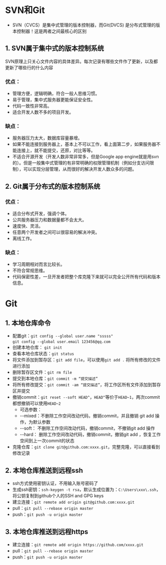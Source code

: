 # SVN和Git
- SVN（CVCS）是集中式管理的版本控制器，而Git(DVCS) 是分布式管理的版本控制器！这是两者之间最核心的区别
## 1. SVN属于集中式的版本控制系统

SVN原理上只关心文件内容的具体差异。每次记录有哪些文件作了更新，以及都更新了哪些行的什么内容
### 优点：
- 管理方便，逻辑明确，符合一般人思维习惯。
- 易于管理，集中式服务器更能保证安全性。
- 代码一致性非常高。
- 适合开发人数不多的项目开发。

### 缺点：
- 服务器压力太大，数据库容量暴增。
- 如果不能连接到服务器上，基本上不可以工作，看上面第二步，如果服务器不能连接上，就不能提交，还原，对比等等。
- 不适合开源开发（开发人数非常非常多，但是Google app engine就是用svn的）。但是一般集中式管理的有非常明确的权限管理机制（例如分支访问限制），可以实现分层管理，从而很好的解决开发人数众多的问题。

## 2. Git属于分布式的版本控制系统
### 优点：
- 适合分布式开发，强调个体。
- 公共服务器压力和数据量都不会太大。
- 速度快、灵活。
- 任意两个开发者之间可以很容易的解决冲突。
- 离线工作。
### 缺点：
- 学习周期相对而言比较长。
- 不符合常规思维。
- 代码保密性差，一旦开发者把整个库克隆下来就可以完全公开所有代码和版本信息。


# Git

## 1. 本地仓库命令
- 配置git：`git config --global user.name "sssss"`  
`git config --global user.email 123456@qq.com` 
- 创建本地仓库： `git init`
- 查看本地仓库状态：`git status`
- 将文件添加到暂存区：`git add file`，可以使用`git add .` 将所有修改的文件进行添加
- 删除暂存区文件：`git rm file`
- 提交到本地仓库：`git commit -m “提交描述”`
- 将所有修改提交：`git commit -am “提交描述”`，将工作区所有文件添加到暂存区并提交
- 撤销commit：`git reset --soft HEAD^`，`HEAD^`等价于`HEAD~1`，两次commit都想撤销可以使用`HEAD~2`
  - 可选参数：
  - --mixed：不删除工作空间改动代码，撤销commit，并且撤销 git add 操作，为默认参数
  - --soft： 不删除工作空间改动代码，撤销commit，不撤销git add 操作
  - --hard： 删除工作空间改动代码，撤销commit，撤销git add ，恢复工作空间到上一次commit的状态
- 克隆仓库：`git clone git@github.com:xxxx.git`，完整克隆，可以直接看到修改记录


## 2. 本地仓库推送到远程ssh
- ssh方式使用密钥认证，不用输入账号密码了
- 生成ssh密钥：`ssh-keygen -t rsa`，默认生成位置为：`C:\Users\xxx\.ssh`，将公钥复制到github个人的SSH and GPG keys
- 建立连接：`git remote add origin git@github.com:xxxx.git`
- pull：`git pull --rebase origin master`
- push：`git push -u origin master`

## 3. 本地仓库推送到远程https
- 建立连接：`git remote add origin https://github.com/xxxx.git`
- pull：`git pull --rebase origin master`
- push：`git push -u origin master`